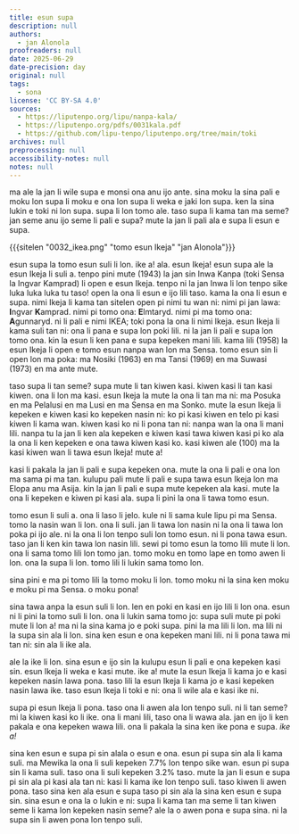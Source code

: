 ```yaml
---
title: esun supa
description: null
authors:
  - jan Alonola
proofreaders: null
date: 2025-06-29
date-precision: day
original: null
tags:
  - sona
license: 'CC BY-SA 4.0'
sources:
  - https://liputenpo.org/lipu/nanpa-kala/
  - https://liputenpo.org/pdfs/0031kala.pdf
  - https://github.com/lipu-tenpo/liputenpo.org/tree/main/toki
archives: null
preprocessing: null
accessibility-notes: null
notes: null
---
```


ma ale la jan li wile supa e monsi ona anu ijo ante. sina moku la sina pali e moku lon supa li moku e ona lon supa li weka e jaki lon supa. ken la sina lukin e toki ni lon supa. supa li lon tomo ale. taso supa li kama tan ma seme? jan seme anu ijo seme li pali e supa? mute la jan li pali ala e supa li esun e supa.

{{{sitelen "0032_ikea.png" "tomo esun Ikeja" "jan Alonola"}}}

esun supa la tomo esun suli li lon. ike a! ala. esun Ikeja! esun supa ale la esun Ikeja li suli a. tenpo pini mute (1943) la jan sin Inwa Kanpa (toki Sensa la Ingvar Kamprad) li open e esun Ikeja. tenpo ni la jan Inwa li lon tenpo sike luka luka luka tu taso! open la ona li esun e ijo lili taso. kama la ona li esun e supa. nimi Ikeja li kama tan sitelen open pi nimi tu wan ni: nimi pi jan lawa: **I**ngvar **K**amprad. nimi pi tomo ona: **E**lmtaryd. nimi pi ma tomo ona: **A**gunnaryd. ni li pali e nimi IKEA; toki pona la ona li nimi Ikeja. esun Ikeja li kama suli tan ni: ona li pana e supa lon poki lili. ni la jan li pali e supa lon tomo ona. kin la esun li ken pana e supa kepeken mani lili. kama lili (1958) la esun Ikeja li open e tomo esun nanpa wan lon ma Sensa. tomo esun sin li open lon ma poka: ma Nosiki (1963) en ma Tansi (1969) en ma Suwasi (1973) en ma ante mute.

taso supa li tan seme? supa mute li tan kiwen kasi. kiwen kasi li tan kasi kiwen. ona li lon ma kasi. esun Ikeja la mute la ona li tan ma ni: ma Posuka en ma Pelalusi en ma Lusi en ma Sensa en ma Sonko. mute la esun Ikeja li kepeken e kiwen kasi ko kepeken nasin ni: ko pi kasi kiwen en telo pi kasi kiwen li kama wan. kiwen kasi ko ni li pona tan ni: nanpa wan la ona li mani lili. nanpa tu la jan li ken ala kepeken e kiwen kasi tawa kiwen kasi pi ko ala la ona li ken kepeken e ona tawa kiwen kasi ko. kasi kiwen ale (100) ma la kasi kiwen wan li tawa esun Ikeja! mute a!

kasi li pakala la jan li pali e supa kepeken ona. mute la ona li pali e ona lon ma sama pi ma tan. kulupu pali mute li pali e supa tawa esun Ikeja lon ma Elopa anu ma Asija. kin la jan li pali e supa mute kepeken ala kasi. mute la ona li kepeken e kiwen pi kasi ala. supa li pini la ona li tawa tomo esun.

tomo esun li suli a. ona li laso li jelo. kule ni li sama kule lipu pi ma Sensa. tomo la nasin wan li lon. ona li suli. jan li tawa lon nasin ni la ona li tawa lon poka pi ijo ale. ni la ona li lon tenpo suli lon tomo esun. ni li pona tawa esun. taso jan li ken kin tawa lon nasin lili. sewi pi tomo esun la tomo lili mute li lon. ona li sama tomo lili lon tomo jan. tomo moku en tomo lape en tomo awen li lon. ona la supa li lon. tomo lili li lukin sama tomo lon. 

sina pini e ma pi tomo lili la tomo moku li lon. tomo moku ni la sina ken moku e moku pi ma Sensa. o moku pona!

sina tawa anpa la esun suli li lon. len en poki en kasi en ijo lili li lon ona. esun ni li pini la tomo suli li lon. ona li lukin sama tomo jo: supa suli mute pi poki mute li lon a! ma ni la sina kama jo e poki supa. pini la ma lili li lon. ma lili ni la supa sin ala li lon. sina ken esun e ona kepeken mani lili. ni li pona tawa mi tan ni: sin ala li ike ala.

ale la ike li lon. sina esun e ijo sin la kulupu esun li pali e ona kepeken kasi sin. esun Ikeja li weka e kasi mute. ike a! mute la esun Ikeja li kama jo e kasi kepeken nasin lawa pona. taso lili la esun Ikeja li kama jo e kasi kepeken nasin lawa ike. taso esun Ikeja li toki e ni: ona li wile ala e kasi ike ni. 

supa pi esun Ikeja li pona. taso ona li awen ala lon tenpo suli. ni li tan seme? mi la kiwen kasi ko li ike. ona li mani lili, taso ona li wawa ala. jan en ijo li ken pakala e ona kepeken wawa lili. ona li pakala la sina ken ike pona e supa. *ike a!*

sina ken esun e supa pi sin alala o esun e ona. esun pi supa sin ala li kama suli. ma Mewika la ona li suli kepeken 7.7% lon tenpo sike wan. esun pi supa sin li kama suli. taso ona li suli kepeken 3.2% taso. mute la jan li esun e supa pi sin ala pi kasi ala tan ni: kasi li kama ike lon tenpo suli. taso kiwen li awen pona. taso sina ken ala esun e supa taso pi sin ala la sina ken esun e supa sin. sina esun e ona la o lukin e ni: supa li kama tan ma seme li tan kiwen seme li kama lon kepeken nasin seme? ale la o awen pona e supa sina. ni la supa sin li awen pona lon tenpo suli.
